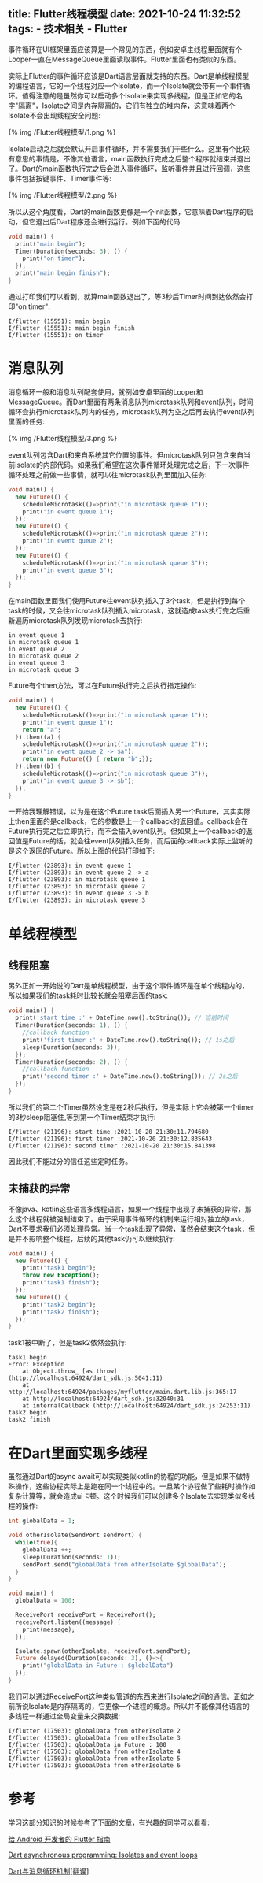 title: Flutter线程模型
date: 2021-10-24 11:32:52
tags:
    - 技术相关
    - Flutter
---

事件循环在UI框架里面应该算是一个常见的东西，例如安卓主线程里面就有个Looper一直在MessageQueue里面读取事件。Flutter里面也有类似的东西。

实际上Flutter的事件循环应该是Dart语言层面就支持的东西。Dart是单线程模型的编程语言，它的一个线程对应一个Isolate，而一个Isolate就会带有一个事件循环。值得注意的是虽然你可以启动多个Isolate来实现多线程，但是正如它的名字"隔离"，Isolate之间是内存隔离的，它们有独立的堆内存，这意味着两个Isolate不会出现线程安全问题:


{% img /Flutter线程模型/1.png %}

Isolate启动之后就会默认开启事件循环，并不需要我们干些什么。这里有个比较有意思的事情是，不像其他语言，main函数执行完成之后整个程序就结束并退出了。Dart的main函数执行完之后会进入事件循环，监听事件并且进行回调，这些事件包括按键事件、Timer事件等:


{% img /Flutter线程模型/2.png %}

所以从这个角度看，Dart的main函数更像是一个init函数，它意味着Dart程序的启动，但它退出后Dart程序还会进行运行。例如下面的代码:

```dart
void main() {
  print("main begin");
  Timer(Duration(seconds: 3), () {
    print("on timer");
  });
  print("main begin finish");
}
```

通过打印我们可以看到，就算main函数退出了，等3秒后Timer时间到达依然会打印"on timer":

```
I/flutter (15551): main begin
I/flutter (15551): main begin finish
I/flutter (15551): on timer
```

# 消息队列

消息循环一般和消息队列配套使用，就例如安卓里面的Looper和MessageQueue。而Dart里面有两条消息队列microtask队列和event队列，时间循环会执行microtask队列内的任务，microtask队列为空之后再去执行event队列里面的任务:

{% img /Flutter线程模型/3.png %}

event队列包含Dart和来自系统其它位置的事件。但microtask队列只包含来自当前isolate的内部代码。如果我们希望在这次事件循环处理完成之后，下一次事件循环处理之前做一些事情，就可以往microtask队列里面加入任务:

```Dart
void main() {
  new Future(() {
    scheduleMicrotask(()=>print("in microtask queue 1"));
    print("in event queue 1");
  });
  new Future(() {
    scheduleMicrotask(()=>print("in microtask queue 2"));
    print("in event queue 2");
  });
  new Future(() {
    scheduleMicrotask(()=>print("in microtask queue 3"));
    print("in event queue 3");
  });
}
```

在main函数里面我们使用Future往event队列插入了3个task，但是执行到每个task的时候，又会往microtask队列插入microtask，这就造成task执行完之后重新遍历microtask队列发现microtask去执行:

```
in event queue 1
in microtask queue 1
in event queue 2
in microtask queue 2
in event queue 3
in microtask queue 3
```

Future有个then方法，可以在Future执行完之后执行指定操作:

```Dart
void main() {
  new Future(() {
    scheduleMicrotask(()=>print("in microtask queue 1"));
    print("in event queue 1");
    return "a";
  }).then((a) {
    scheduleMicrotask(()=>print("in microtask queue 2"));
    print("in event queue 2 -> $a");
    return new Future(() { return "b";});
  }).then((b) {
    scheduleMicrotask(()=>print("in microtask queue 3"));
    print("in event queue 3 -> $b");
  });
}
```

一开始我理解错误，以为是在这个Future task后面插入另一个Future，其实实际上then里面的是callback，它的参数是上一个callback的返回值。callback会在Future执行完之后立即执行，而不会插入event队列。但如果上一个callback的返回值是Future的话，就会往event队列插入任务，而后面的callback实际上监听的是这个返回的Future。所以上面的代码打印如下:

````
I/flutter (23893): in event queue 1
I/flutter (23893): in event queue 2 -> a
I/flutter (23893): in microtask queue 1
I/flutter (23893): in microtask queue 2
I/flutter (23893): in event queue 3 -> b
I/flutter (23893): in microtask queue 3
````

# 单线程模型

## 线程阻塞

另外正如一开始说的Dart是单线程模型，由于这个事件循环是在单个线程内的，所以如果我们的task耗时比较长就会阻塞后面的task:

```Dart
void main() {
  print('start time :' + DateTime.now().toString()); // 当前时间
  Timer(Duration(seconds: 1), () {
    //callback function
    print('first timer :' + DateTime.now().toString()); // 1s之后
    sleep(Duration(seconds: 3));
  });
  Timer(Duration(seconds: 2), () {
    //callback function
    print('second timer :' + DateTime.now().toString()); // 2s之后
  });
}
```

所以我们的第二个Timer虽然设定是在2秒后执行，但是实际上它会被第一个timer的3秒sleep阻塞住,等到第一个Timer结束才执行:

```
I/flutter (21196): start time :2021-10-20 21:30:11.794680
I/flutter (21196): first timer :2021-10-20 21:30:12.835643
I/flutter (21196): second timer :2021-10-20 21:30:15.841398
```

因此我们不能过分的信任这些定时任务。

## 未捕获的异常

不像java、kotlin这些语言多线程语言，如果一个线程中出现了未捕获的异常，那么这个线程就被强制结束了。由于采用事件循环的机制来运行相对独立的task，Dart不要求我们必须处理异常。当一个task出现了异常，虽然会结束这个task，但是并不影响整个线程，后续的其他task仍可以继续执行:

```dart
void main() {
  new Future(() {
    print("task1 begin");
    throw new Exception();
    print("task1 finish");
  });
  new Future(() {
    print("task2 begin");
    print("task2 finish");
  });
}
```

task1被中断了，但是task2依然会执行:

```
task1 begin
Error: Exception
    at Object.throw_ [as throw] (http://localhost:64924/dart_sdk.js:5041:11)
    at http://localhost:64924/packages/myflutter/main.dart.lib.js:365:17
    at http://localhost:64924/dart_sdk.js:32040:31
    at internalCallback (http://localhost:64924/dart_sdk.js:24253:11)
task2 begin
task2 finish
```

# 在Dart里面实现多线程

虽然通过Dart的async await可以实现类似kotlin的协程的功能，但是如果不做特殊操作，这些协程实际上是跑在同一个线程中的。一旦某个协程做了些耗时操作如复杂计算等，就会造成ui卡顿。这个时候我们可以创建多个Isolate去实现类似多线程的操作:

```Dart
int globalData = 1;

void otherIsolate(SendPort sendPort) {
  while(true){
    globalData ++;
    sleep(Duration(seconds: 1));
    sendPort.send("globalData from otherIsolate $globalData");
  }
}

void main() {
  globalData = 100;

  ReceivePort receivePort = ReceivePort();
  receivePort.listen((message) {
    print(message);
  });

  Isolate.spawn(otherIsolate, receivePort.sendPort);
  Future.delayed(Duration(seconds: 3), ()=>{
    print("globalData in Future : $globalData")
  });
}
```

我们可以通过ReceivePort这种类似管道的东西来进行Isolate之间的通信。正如之前所说Isolate是内存隔离的，它更像一个进程的概念。所以并不能像其他语言的多线程一样通过全局变量来交换数据:

```
I/flutter (17503): globalData from otherIsolate 2
I/flutter (17503): globalData from otherIsolate 3
I/flutter (17503): globalData in Future : 100
I/flutter (17503): globalData from otherIsolate 4
I/flutter (17503): globalData from otherIsolate 5
I/flutter (17503): globalData from otherIsolate 6
```


# 参考

学习这部分知识的时候参考了下面的文章，有兴趣的同学可以看看:

[给 Android 开发者的 Flutter 指南](https://flutter.cn/docs/get-started/flutter-for/android-devs#what-is-the-equivalent-of-runonuithread-in-flutter)

[Dart asynchronous programming: Isolates and event loops](https://medium.com/dartlang/dart-asynchronous-programming-isolates-and-event-loops-bffc3e296a6a)

[Dart与消息循环机制[翻译]](https://www.jianshu.com/p/7549b63a72d7)

